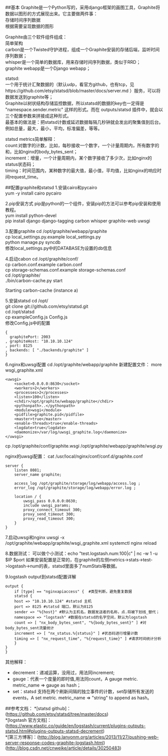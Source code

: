 ##基本
Graphite是一个Python写的，采用django框架的画图工具，Graphite将数据以图形的方式展现出来。它主要做两件事：<br />
存储时间序列数据<br />
根据需要呈现数据的图形<br />

Graphite由三个软件组件组成：<br />
简单架构<br />
carbon是一个Twisted守护进程，组成一个Graphite安装的存储后端，监听时间序列数据；<br />
whisper是一个简单的数据库，用来存储时间序列数据，类似于RRD；<br />
graphite webapp是一个Django webapp；<br />

statsd:<br />
一个用于统计汇聚数据的（默认udp，看官方github，也有tcp，见https://github.com/etsy/statsd/blob/master/docs/server.md ）服务，可以将数据发送到graphite等；<br />
Graphite以树状结构存储监控数据，所以statsd的数据的key也一定得是 "namespace.sender.metric" 这样的形式。而在 outputs/statsd 插件中，就会以三个配置参数来拼接成这种形式。<br />
最基本的做法是：把statsd计数或延迟数据每隔几秒钟就会发出的聚集值到后台。例如总量，最大，最小，平均，标准偏差，等等。<br />

statsd metrics简单解释：<br />
count:对数字的计数，比如，每秒接收一个数字，一个计量周期内，所有数字的和，比如nginx的body_bytes_sent；<br />
increment：增量，一个计量周期内，某个数字接收了多少次，比如nginx的status状态码；<br />
timing：时间范围内，某种数字的最大值，最小值，平均值，比如nginx的响应时间request_time。<br />

##配置graphite和statsd
1.安装cairo和pycairo<br />
yum -y install cairo pycairo

2.pip安装方式
pip是python的一个组件，安装pip的方法可以参考pip安装和使用教程。<br />
yum install python-devel<br />
pip install django django-tagging carbon whisper graphite-web uwsgi

3.配置graphite
cd /opt/graphite/webapp/graphite<br />
cp local_settings.py.example local_settings.py<br />
python manage.py syncdb<br />
修改local_settings.py中的DATABASE为设置的db信息

4.启动cabon
cd /opt/graphite/conf/<br />
cp carbon.conf.example carbon.conf<br />
cp storage-schemas.conf.example storage-schemas.conf<br />
cd /opt/graphite/<br />
./bin/carbon-cache.py start<br />

Starting carbon-cache (instance a)

5.安装statsd
cd /opt/<br />
git clone git://github.com/etsy/statsd.git<br />
cd /opt/statsd<br />
cp exampleConfig.js Config.js<br />
修改Config.js中的配置
```
{
  graphitePort: 2003
, graphiteHost: "10.10.10.124"
, port: 8125
, backends: [ "./backends/graphite" ]
}
```

6.nginx和uwsgi配置
cd /opt/graphite/webapp/graphite
新建配置文件：
more wsgi_graphite.xml
```
<uwsgi>
    <socket>0.0.0.0:8630</socket>
    <workers>2</workers>
    <processes>2</processes>
    <listen>100</listen>
    <chdir>/opt/graphite/webapp/graphite</chdir>
    <pythonpath>..</pythonpath>
    <module>wsgi</module>
    <pidfile>graphite.pid</pidfile>
    <master>true</master>
    <enable-threads>true</enable-threads>
    <logdate>true</logdate>
    <daemonize>/var/log/uwsgi_graphite.log</daemonize>
</uwsgi>
```

cp /opt/graphite/conf/graphite.wsgi /opt/graphite/webapp/graphite/wsgi.py

nginx的uwsgi配置：
cat /usr/local/nginx/conf/conf.d/graphite.conf
```
server {
    listen 8081;
    server_name graphite;

    access_log /opt/graphite/storage/log/webapp/access.log ;
    error_log /opt/graphite/storage/log/webapp/error.log ;

    location / {
        uwsgi_pass 0.0.0.0:8630;
        include uwsgi_params;
        proxy_connect_timeout 300;
        proxy_send_timeout 300;
        proxy_read_timeout 300;
    }
}
```
7.启动uwsgi和nginx
uwsgi -x /opt/graphite/webapp/graphite/wsgi_graphite.xml
systemctl nginx reload

8.数据测试：
可以做个小测试：echo "test.logstash.num:100|c" | nc -w 1 -u $IP $port 如果安装配置是正常的，在graphite的左侧metrics->stats->test->logstash->num的表，statsd里面多了numStats等数据。

9.logstash output到statsd配置详解
```
output {
	if [type] == "nginxapiaccess" {  #类型判断，避免重复数据
	statsd {
	host => "10.10.10.124" #statsd 主机
	port => 8125 #statsd 端口，默认为8125
	sender => "%{host}" #默认为主机名，数据发送者的名称，点.将被下划线_替代；
	namespace => "logstash" #数据在statsd的名字空间，默认为logstash
	count => [ "nx_body_bytes_sent", "%{body_bytes_sent}" ] #对body_bytes_sent流量统计
	increment => [ "nx_status.%{status}" ] #状态码进行增量计数
	timing => [ "nx_request_time", "%{request_time}" ] #请求时间统计分析
	}
}
}
```

其他解释：
* decrement：递减运算，没用过，用法同increment;
* gauge：代表一个度量的即时值,用法同count，A gauge metric. metric_name => gauge as hash；
* set：statsd 支持在两个刷新间隔的独立事件的计数，set存储所有发送的events，A set metric. metric_name => "string" to append as hash。

##参考文档：
*[statsd github]：(https://github.com/etsy/statsd/tree/master/docs)<br />
*[logstash 官方文档]：(https://www.elastic.co/guide/en/logstash/current/plugins-outputs-statsd.html#plugins-outputs-statsd-decrement)<br />
*[第三方博客]：(http://blog.lanyonm.org/articles/2013/11/27/pushing-web-server-response-codes-graphite-logstash.html)<br />
(http://blog.csdn.net/cnweike/article/details/30250483)<br />

